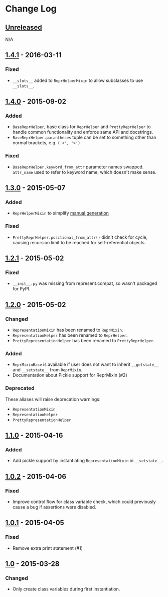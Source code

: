 # Change Log

## [Unreleased][unreleased]
N/A

## [1.4.1] - 2016-03-11
### Fixed
- `__slots__` added to `ReprHelperMixin` to allow subclasses to use `__slots__`.

## [1.4.0] - 2015-09-02
### Added
- `BaseReprHelper`, base class for `ReprHelper` and `PrettyReprHelper` to handle common functionality and enforce same API and docstrings.
- `BaseReprHelper.parantheses` tuple can be set to something other than normal brackets, e.g. `('<', '>')`

### Fixed
- `BaseReprHelper.keyword_from_attr` parameter names swapped. `attr_name` used to refer to keyword name, which doesn't make sense.

## [1.3.0] - 2015-05-07
### Added
- `ReprHelperMixin` to simplify [manual generation](http://pythonhosted.org/Represent/usage/helper/)

### Fixed
- `PrettyReprHelper.positional_from_attr()` didn't check for cycle, causing recursion limit to be reached for self-referential objects.

## [1.2.1] - 2015-05-02
### Fixed
- `__init__.py` was missing from represent.compat, so wasn't packaged for PyPI.

## [1.2.0] - 2015-05-02
### Changed
- `RepresentationMixin` has been renamed to `ReprMixin`.
- `RepresentationHelper` has been renamed to `ReprHelper`.
- `PrettyRepresentationHelper` has been renamed to `PrettyReprHelper`.

### Added
- `ReprMixinBase` is available if user does not want to inherit `__getstate__` and `__setstate__` from `ReprMixin`.
- Documentation about Pickle support for ReprMixin (#2)

### Deprecated
These aliases will raise deprecation warnings:

- `RepresentationMixin`
- `RepresentationHelper`
- `PrettyRepresentationHelper`

## [1.1.0] - 2015-04-16
### Added
- Add pickle support by instantiating `RepresentationMixin` in `__setstate__`.

## [1.0.2] - 2015-04-06
### Fixed
- Improve control flow for class variable check, which could previously cause a bug if assertions were disabled.

## [1.0.1] - 2015-04-05
### Fixed
- Remove extra print statement (#1)

## [1.0] - 2015-03-28
### Changed
- Only create class variables during first instantiation.

[unreleased]: https://github.com/RazerM/represent/compare/1.4.1...HEAD
[1.4.1]: https://github.com/RazerM/represent/compare/1.4.0...1.4.1
[1.4.0]: https://github.com/RazerM/represent/compare/1.3.0...1.4.0
[1.3.0]: https://github.com/RazerM/represent/compare/1.2.1...1.3.0
[1.2.1]: https://github.com/RazerM/represent/compare/1.2.0...1.2.1
[1.2.0]: https://github.com/RazerM/represent/compare/1.1.0...1.2.0
[1.1.0]: https://github.com/RazerM/represent/compare/1.0.2...1.1.0
[1.0.2]: https://github.com/RazerM/represent/compare/1.0.1...1.0.2
[1.0.1]: https://github.com/RazerM/represent/compare/1.0...1.0.1
[1.0]: https://github.com/RazerM/represent/compare/1.0b1...1.0
